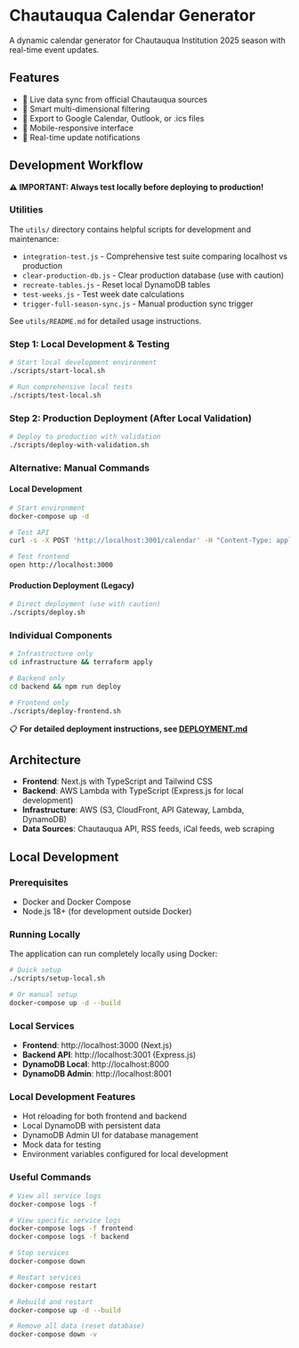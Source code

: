 # Chautauqua Calendar Generator

A dynamic calendar generator for Chautauqua Institution 2025 season with real-time event updates.

## Features
- 🔄 Live data sync from official Chautauqua sources
- 🎯 Smart multi-dimensional filtering
- 📅 Export to Google Calendar, Outlook, or .ics files
- 📱 Mobile-responsive interface
- 🔔 Real-time update notifications

## Development Workflow

**⚠️ IMPORTANT: Always test locally before deploying to production!**

### Utilities

The `utils/` directory contains helpful scripts for development and maintenance:

- `integration-test.js` - Comprehensive test suite comparing localhost vs production
- `clear-production-db.js` - Clear production database (use with caution)
- `recreate-tables.js` - Reset local DynamoDB tables
- `test-weeks.js` - Test week date calculations
- `trigger-full-season-sync.js` - Manual production sync trigger

See `utils/README.md` for detailed usage instructions.

### Step 1: Local Development & Testing
```bash
# Start local development environment
./scripts/start-local.sh

# Run comprehensive local tests
./scripts/test-local.sh
```

### Step 2: Production Deployment (After Local Validation)
```bash
# Deploy to production with validation
./scripts/deploy-with-validation.sh
```

### Alternative: Manual Commands

#### Local Development
```bash
# Start environment
docker-compose up -d

# Test API
curl -s -X POST 'http://localhost:3001/calendar' -H "Content-Type: application/json" -d '{"filters": {}}' | jq '.events | length'

# Test frontend
open http://localhost:3000
```

#### Production Deployment (Legacy)
```bash
# Direct deployment (use with caution)
./scripts/deploy.sh
```

### Individual Components
```bash
# Infrastructure only
cd infrastructure && terraform apply

# Backend only
cd backend && npm run deploy

# Frontend only
./scripts/deploy-frontend.sh
```

📋 **For detailed deployment instructions, see [DEPLOYMENT.md](DEPLOYMENT.md)**

## Architecture
- **Frontend**: Next.js with TypeScript and Tailwind CSS
- **Backend**: AWS Lambda with TypeScript (Express.js for local development)
- **Infrastructure**: AWS (S3, CloudFront, API Gateway, Lambda, DynamoDB)
- **Data Sources**: Chautauqua API, RSS feeds, iCal feeds, web scraping

## Local Development

### Prerequisites
- Docker and Docker Compose
- Node.js 18+ (for development outside Docker)

### Running Locally
The application can run completely locally using Docker:

```bash
# Quick setup
./scripts/setup-local.sh

# Or manual setup
docker-compose up -d --build
```

### Local Services
- **Frontend**: http://localhost:3000 (Next.js)
- **Backend API**: http://localhost:3001 (Express.js)
- **DynamoDB Local**: http://localhost:8000
- **DynamoDB Admin**: http://localhost:8001

### Local Development Features
- Hot reloading for both frontend and backend
- Local DynamoDB with persistent data
- DynamoDB Admin UI for database management
- Mock data for testing
- Environment variables configured for local development

### Useful Commands
```bash
# View all service logs
docker-compose logs -f

# View specific service logs
docker-compose logs -f frontend
docker-compose logs -f backend

# Stop services
docker-compose down

# Restart services
docker-compose restart

# Rebuild and restart
docker-compose up -d --build

# Remove all data (reset database)
docker-compose down -v
```

